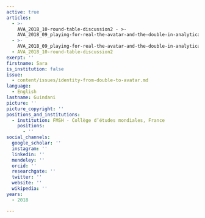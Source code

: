 ```yaml
---
active: true
articles:
  - >-
    AVA_2018_10-round-table-discussion2 - >-
    AVA_2018_09_playing-for-real-the-avatar-and-the-double-in-analytical-psychodrama
  - >-
    AVA_2018_09_playing-for-real-the-avatar-and-the-double-in-analytical-psychodrama
  - AVA_2018_10-round-table-discussion2
exerpt: ''
firstname: Sara
is_institution: false
issue:
  - content/issues/identity-from-double-to-avatar.md
language:
  - English
lastname: Guindani
picture: ''
picture_copyright: ''
positions_and_institutions:
  - institution: FMSH - Collège d’études mondiales, France
    positions:
      - ''
social_channels:
  google_scholar: ''
  instagram: ''
  linkedin: ''
  mendeley: ''
  orcid: ''
  researchgate: ''
  twitter: ''
  website: ''
  wikipedia: ''
years:
  - 2018

---
```

